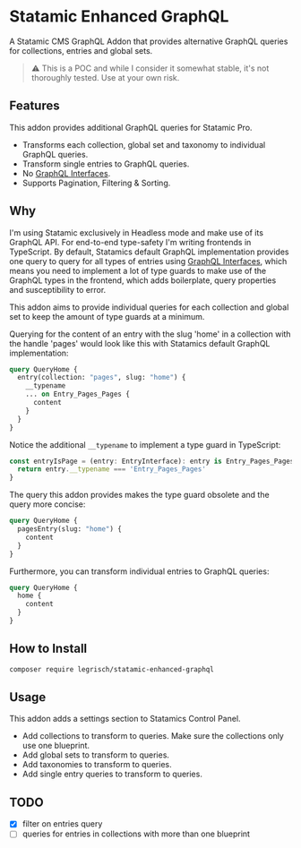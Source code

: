 # Statamic Enhanced GraphQL

A Statamic CMS GraphQL Addon that provides alternative GraphQL queries for collections, entries and global sets.

> ⚠️ This is a POC and while I consider it somewhat stable, it's not thoroughly tested. Use at your own risk.

## Features

This addon provides additional GraphQL queries for Statamic Pro.

- Transforms each collection, global set and taxonomy to individual GraphQL queries.
- Transform single entries to GraphQL queries.
- No [GraphQL Interfaces](https://graphql.org/learn/schema/#interfaces).
- Supports Pagination, Filtering & Sorting.

## Why

I'm using Statamic exclusively in Headless mode and make use of its GraphQL API. For end-to-end type-safety I'm writing
frontends in TypeScript. By default, Statamics default GraphQL implementation provides one query to query for all types
of entries using [GraphQL Interfaces](https://graphql.org/learn/schema/#interfaces), which means you need to implement a
lot of type guards to make use of the GraphQL types in the frontend, which adds boilerplate, query properties and
susceptibility to error.

This addon aims to provide individual queries for each collection and global set to keep the amount of type guards at a
minimum.

Querying for the content of an entry with the slug 'home' in a collection with the handle 'pages' would look like this
with Statamics default GraphQL implementation:

```graphql
query QueryHome {
  entry(collection: "pages", slug: "home") {
    __typename
    ... on Entry_Pages_Pages {
      content
    }
  }
}
```

Notice the additional `__typename` to implement a type guard in TypeScript:

```ts
const entryIsPage = (entry: EntryInterface): entry is Entry_Pages_Pages => {
  return entry.__typename === 'Entry_Pages_Pages'
}
```

The query this addon provides makes the type guard obsolete and the query more concise:

```graphql
query QueryHome {
  pagesEntry(slug: "home") {
    content
  }
}
```

Furthermore, you can transform individual entries to GraphQL queries:

```graphql
query QueryHome {
  home {
    content
  }
}
```

## How to Install

``` bash
composer require legrisch/statamic-enhanced-graphql
```

## Usage

This addon adds a settings section to Statamics Control Panel.

- Add collections to transform to queries. Make sure the collections only use one blueprint.
- Add global sets to transform to queries.
- Add taxonomies to transform to queries.
- Add single entry queries to transform to queries.

## TODO

- [X] filter on entries query
- [ ] queries for entries in collections with more than one blueprint

